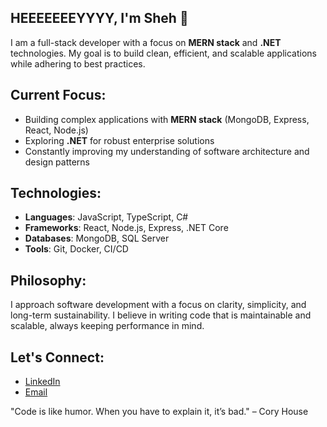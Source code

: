 ## HEEEEEEEYYYY, I'm Sheh 🤖 

I am a full-stack developer with a focus on **MERN stack** and **.NET** technologies. My goal is to build clean, efficient, and scalable applications while adhering to best practices.

## Current Focus:
- Building complex applications with **MERN stack** (MongoDB, Express, React, Node.js)
- Exploring **.NET** for robust enterprise solutions
- Constantly improving my understanding of software architecture and design patterns

## Technologies:
- **Languages**: JavaScript, TypeScript, C#
- **Frameworks**: React, Node.js, Express, .NET Core
- **Databases**: MongoDB, SQL Server
- **Tools**: Git, Docker, CI/CD

## Philosophy:
I approach software development with a focus on clarity, simplicity, and long-term sustainability. I believe in writing code that is maintainable and scalable, always keeping performance in mind.

## Let's Connect:
- [LinkedIn](https://pk.linkedin.com/in/sheh-fatima?original_referer=https%3A%2F%2Fwww.linkedin.com%2F)
- [Email](mailto:aptechsheh@gmail.com)


"Code is like humor. When you have to explain it, it’s bad." – Cory House
